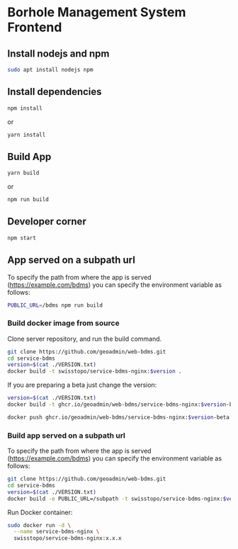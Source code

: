 
# Borhole Management System Frontend

## Install nodejs and npm

```bash
sudo apt install nodejs npm
```

## Install dependencies

```bash
npm install
```
or 
```bash
yarn install
```

## Build App

```bash
yarn build
```
or
```bash
npm run build
```

## Developer corner

```bash
npm start
```


## App served on a subpath url

To specify the path from where the app is served (https://example.com/bdms) you can specify the environment variable as follows:

```bash
PUBLIC_URL=/bdms npm run build
```

### Build docker image from source

Clone server repository, and run the build command.

```bash
git clone https://github.com/geoadmin/web-bdms.git
cd service-bdms
version=$(cat ./VERSION.txt)
docker build -t swisstopo/service-bdms-nginx:$version .
```

If you are preparing a beta just change the version:

```bash
version=$(cat ./VERSION.txt)
docker build -t ghcr.io/geoadmin/web-bdms/service-bdms-nginx:$version-beta.20210927 .

docker push ghcr.io/geoadmin/web-bdms/service-bdms-nginx:$version-beta.20210927
```

### Build app served on a subpath url

To specify the path from where the app is served (https://example.com/bdms) you can specify the environment variable as follows:

```bash
git clone https://github.com/geoadmin/web-bdms.git
cd service-bdms
version=$(cat ./VERSION.txt)
docker build -e PUBLIC_URL=/subpath -t swisstopo/service-bdms-nginx:$version .
```

Run Docker container:

```bash
sudo docker run -d \
  --name service-bdms-nginx \
  swisstopo/service-bdms-nginx:x.x.x
```
